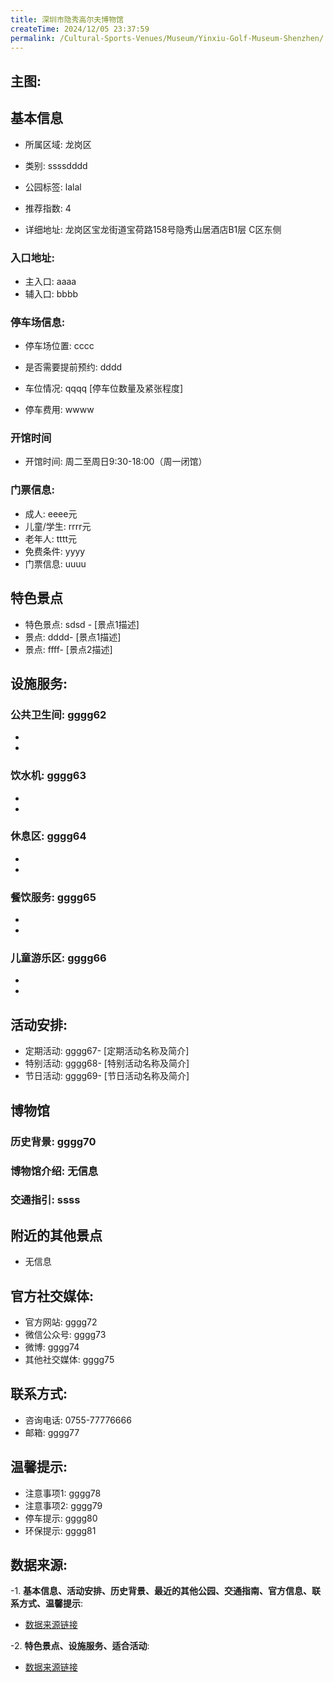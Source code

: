 ```yaml
---
title: 深圳市隐秀高尔夫博物馆
createTime: 2024/12/05 23:37:59
permalink: /Cultural-Sports-Venues/Museum/Yinxiu-Golf-Museum-Shenzhen/
---
```


## 主图:
<ImageCard
image="https://cn.bing.com/th?id=OHR.AlfanzinaLighthouse_ZH-CN9704515669_1920x1080.webp"
title= "深圳市隐秀高尔夫博物馆"
description= ""
date="2024/12/05"
href="/"
author="市文化广电旅游体育局"
/>
## 基本信息

- 所属区域: 龙岗区

- 类别: ssssdddd

- 公园标签: lalal

- 推荐指数: 4

- 详细地址: 龙岗区宝龙街道宝荷路158号隐秀山居酒店B1层 C区东侧

### 入口地址:
- 主入口: aaaa
- 辅入口: bbbb
### 停车场信息:
- 停车场位置: cccc

- 是否需要提前预约: dddd

- 车位情况: qqqq [停车位数量及紧张程度]

- 停车费用: wwww

### 开馆时间
- 开馆时间: 周二至周日9:30-18:00（周一闭馆）

### 门票信息:
- 成人: eeee元
- 儿童/学生: rrrr元
- 老年人: tttt元
- 免费条件: yyyy
- 门票信息: uuuu
## 特色景点
- 特色景点: sdsd - [景点1描述]
- 景点: dddd- [景点1描述]
- 景点: ffff- [景点2描述]
## 设施服务:
### 公共卫生间: gggg62
- 
- 
### 饮水机: gggg63
- 
- 
### 休息区: gggg64
- 
- 
### 餐饮服务: gggg65
- 
- 
### 儿童游乐区: gggg66
- 
- 
## 活动安排:
- 定期活动: gggg67- [定期活动名称及简介]
- 特别活动: gggg68- [特别活动名称及简介]
- 节日活动: gggg69- [节日活动名称及简介]
## 博物馆
### 历史背景: gggg70
### 博物馆介绍: 无信息
### 交通指引: ssss

## 附近的其他景点
- 无信息

## 官方社交媒体:
- 官方网站: gggg72
- 微信公众号: gggg73
- 微博: gggg74
- 其他社交媒体: gggg75

## 联系方式:
- 咨询电话: 0755-77776666
- 邮箱: gggg77

## 温馨提示:
- 注意事项1: gggg78
- 注意事项2: gggg79
- 停车提示: gggg80
- 环保提示: gggg81

## 数据来源:
-1. **基本信息、活动安排、历史背景、最近的其他公园、交通指南、官方信息、联系方式、温馨提示**:
- [数据来源链接](http://wtl.sz.gov.cn/ggfw/whl/bwgylb/index.html)

-2. **特色景点、设施服务、适合活动**:
- [数据来源链接](http://wtl.sz.gov.cn/ggfw/whl/bwgylb/index.html)

